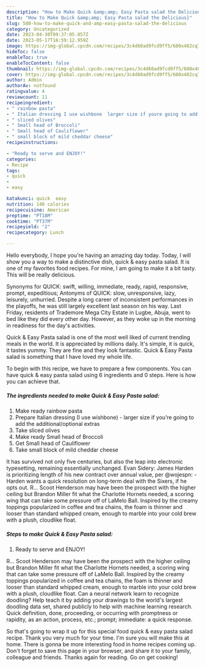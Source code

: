 ```yaml
---
description: "How to Make Quick &amp;amp; Easy Pasta salad the Delicious}"
title: "How to Make Quick &amp;amp; Easy Pasta salad the Delicious}"
slug: 580-how-to-make-quick-and-amp-easy-pasta-salad-the-delicious
category: Uncategorized
date: 2023-04-30T09:37:05.057Z
date: 2023-05-17T16:59:12.959Z
image: https://img-global.cpcdn.com/recipes/3c4d60ad9fcd9ff5/680x482cq70/quick-easy-pasta-salad-recipe-main-photo.jpg
hideToc: false
enableToc: true
enableTocContent: false
thumbnail: https://img-global.cpcdn.com/recipes/3c4d60ad9fcd9ff5/680x482cq70/quick-easy-pasta-salad-recipe-main-photo.jpg
cover: https://img-global.cpcdn.com/recipes/3c4d60ad9fcd9ff5/680x482cq70/quick-easy-pasta-salad-recipe-main-photo.jpg
author: Admin
authorAv: notfound
ratingvalue: 4
reviewcount: 11
recipeingredient:
- " rainbow pasta"
- " Italian dressing I use wishbone  larger size if youre going to add the additionaloptional extras"
- " sliced olives"
- " Small head of Broccoli"
- " Small head of Cauliflower"
- " small block of mild cheddar cheese"
recipeinstructions:

- "Ready to serve and ENJOY!"
categories:
- Recipe
tags:
- quick
- 
- easy

katakunci: quick  easy 
nutrition: 140 calories
recipecuisine: American
preptime: "PT18M"
cooktime: "PT37M"
recipeyield: "2"
recipecategory: Lunch

---
```



Hello everybody, I hope you're having an amazing day today. Today, I will show you a way to make a distinctive dish, quick &amp; easy pasta salad. It is one of my favorites food recipes. For mine, I am going to make it a bit tasty. This will be really delicious.

Synonyms for QUICK: swift, willing, immediate, ready, rapid, responsive, prompt, expeditious; Antonyms of QUICK: slow, unresponsive, lazy, leisurely, unhurried. Despite a long career of inconsistent performances in the playoffs, he was still largely excellent last season on his way. Last Friday, residents of Trademore Mega City Estate in Lugbe, Abuja, went to bed like they did every other day. However, as they woke up in the morning in readiness for the day&#39;s activities.

Quick &amp; Easy Pasta salad is one of the most well liked of current trending meals in the world. It is appreciated by millions daily. It's simple, it is quick, it tastes yummy. They are fine and they look fantastic. Quick &amp; Easy Pasta salad is something that I have loved my whole life.


To begin with this recipe, we have to prepare a few components. You can have quick &amp; easy pasta salad using 6 ingredients and 0 steps. Here is how you can achieve that.

<!--inarticleads1-->

##### The ingredients needed to make Quick &amp; Easy Pasta salad:

1. Make ready  rainbow pasta
1. Prepare  Italian dressing (I use wishbone) - larger size if you’re going to add the additional/optional extras
1. Take  sliced olives
1. Make ready  Small head of Broccoli
1. Get  Small head of Cauliflower
1. Take  small block of mild cheddar cheese


It has survived not only five centuries, but also the leap into electronic typesetting, remaining essentially unchanged. Evan Sidery: James Harden is prioritizing length of his new contract over annual value, per @wojespn: - Harden wants a quick resolution on long-term deal with the Sixers, if he opts out. R… Scoot Henderson may have been the prospect with the higher ceiling but Brandon Miller fit what the Charlotte Hornets needed, a scoring wing that can take some pressure off of LaMelo Ball. Inspired by the creamy toppings popularized in coffee and tea chains, the foam is thinner and looser than standard whipped cream, enough to marble into your cold brew with a plush, cloudlike float. 

<!--inarticleads2-->

##### Steps to make Quick &amp; Easy Pasta salad:


1. Ready to serve and ENJOY!

R… Scoot Henderson may have been the prospect with the higher ceiling but Brandon Miller fit what the Charlotte Hornets needed, a scoring wing that can take some pressure off of LaMelo Ball. Inspired by the creamy toppings popularized in coffee and tea chains, the foam is thinner and looser than standard whipped cream, enough to marble into your cold brew with a plush, cloudlike float. Can a neural network learn to recognize doodling? Help teach it by adding your drawings to the world&#39;s largest doodling data set, shared publicly to help with machine learning research. Quick definition, done, proceeding, or occurring with promptness or rapidity, as an action, process, etc.; prompt; immediate: a quick response. 

So that's going to wrap it up for this special food quick &amp; easy pasta salad recipe. Thank you very much for your time. I'm sure you will make this at home. There is gonna be more interesting food in home recipes coming up. Don't forget to save this page in your browser, and share it to your family, colleague and friends. Thanks again for reading. Go on get cooking!
